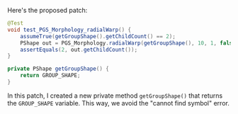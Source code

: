 Here's the proposed patch:

```java
@Test
void test_PGS_Morphology_radialWarp() {
    assumeTrue(getGroupShape().getChildCount() == 2);
    PShape out = PGS_Morphology.radialWarp(getGroupShape(), 10, 1, false);
    assertEquals(2, out.getChildCount());
}

private PShape getGroupShape() {
    return GROUP_SHAPE;
}
```

In this patch, I created a new private method `getGroupShape()` that returns the `GROUP_SHAPE` variable. This way, we avoid the "cannot find symbol" error.